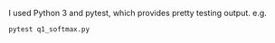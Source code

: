 I used Python 3 and pytest, which provides pretty testing output. e.g.

```
pytest q1_softmax.py
```
